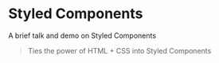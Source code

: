 # Styled Components

A brief talk and demo on Styled Components

> Ties the power of HTML + CSS into Styled Components
